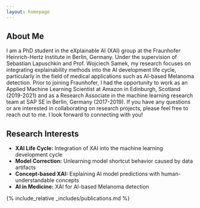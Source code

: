```yaml
---
layout: homepage
---
```


## About Me

I am a PhD student in the eXplainable AI (XAI) group at the Fraunhofer Heinrich-Hertz Institute in Berlin, Germany. Under the supervision of Sebastian Lapuschkin and Prof. Wojciech Samek, my research focuses on integrating explainability methods into the AI development life cycle, particularly in the field of medical applications such as AI-based Melanoma detection.
Prior to joining Fraunhofer, I had the opportunity to work as an Applied Machine Learning Scientist at Amazon in Edinburgh, Scotland (2019-2021) and as a Research Associate in the machine learning research team at SAP SE in Berlin, Germany (2017-2019).
If you have any questions or are interested in collaborating on research projects, please feel free to reach out to me. I look forward to connecting with you!

## Research Interests
 
- **XAI Life Cycle:** Integration of XAI into the machine learning development cycle
- **Model Correction:** Unlearning model shortcut behavior caused by data artifacts
- **Concept-based XAI:** Explaining AI model predictions with human-understandable concepts
- **AI in Medicine:** XAI for AI-based Melanoma detection

<!-- ## News

- **[Feb. 2020]** Our paper about incremental learning is accepted to CVPR 2020.
- **[Feb. 2020]** We will host the ACM Multimedia Asia 2020 conference in Singapore!
- **[Sept. 2019]** Our paper about few-shot learning is accepted to NeurIPS 2019.
- **[Mar. 2019]** Our paper about few-shot learning is accepted to CVPR 2019. -->

{% include_relative _includes/publications.md %}

<!-- {% include_relative _includes/services.md %} -->

